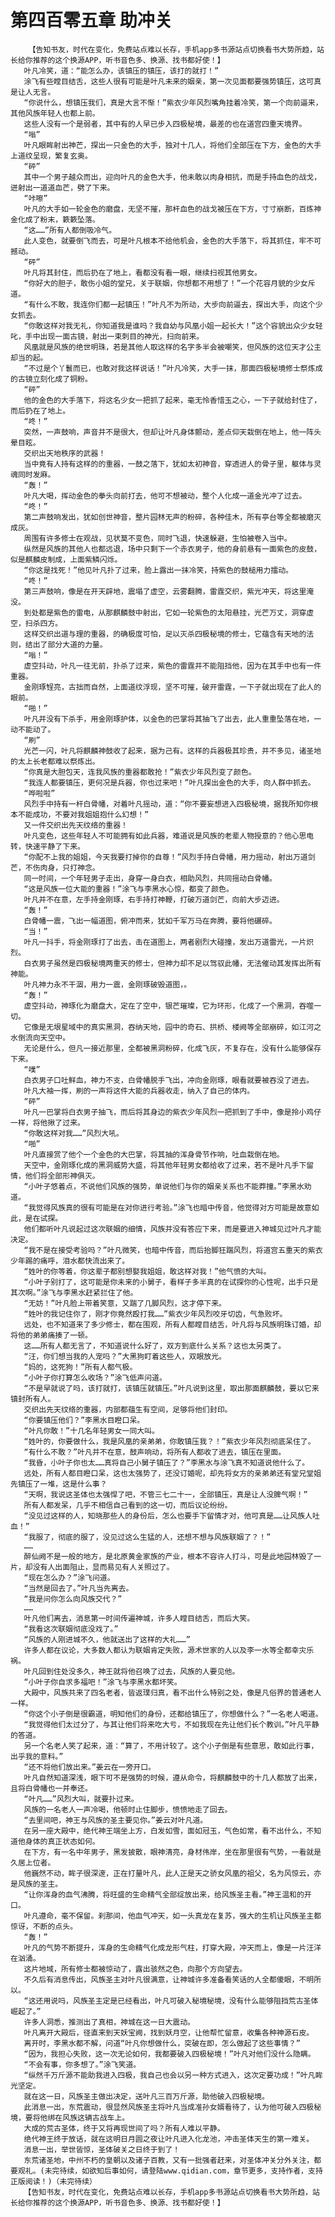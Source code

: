 # 第四百零五章 助冲关
        【告知书友，时代在变化，免费站点难以长存，手机app多书源站点切换看书大势所趋，站长给你推荐的这个换源APP，听书音色多、换源、找书都好使！】
       叶凡冷笑，道：“能怎么办，该镇压的镇压，该打的就打！”
       涂飞有些瞠目结舌，这些人很有可能是叶凡未来的姻亲，第一次见面都要强势镇压，这可真是让人无言。
       “你说什么，想镇压我们，真是大言不惭！”紫衣少年风烈嘴角挂着冷笑，第一个向前逼来，其他风族年轻人也都上前。
       这些人没有一个是弱者，其中有的人早已步入四极秘境，最差的也在道宫四重天境界。
       “嗡”
       叶凡眼眸射出神芒，探出一只金色的大手，独对十几人，将他们全部压在下方，金色的大手上道纹呈现，繁复玄奥。
       “砰”
       其中一个男子越众而出，迎向叶凡的金色大手，他未敢以肉身相抗，而是手持血色的战戈，迸射出一道道血芒，劈了下来。
       “咔嚓”
       叶凡的大手如一轮金色的磨盘，无坚不摧，那杆血色的战戈被压在下方，寸寸崩断，百炼神金化成了粉末，簌簌坠落。
       “这……”所有人都倒吸冷气。
       此人变色，就要倒飞而去，可是叶凡根本不给他机会，金色的大手落下，将其抓住，牢不可撼动。
       “砰”
       叶凡将其封住，而后扔在了地上，看都没有看一眼，继续扫视其他男女。
       “你好大的胆子，敢伤小姐的堂兄，关于联姻，你想都不用想了！”一个花容月貌的少女斥道。
       “有什么不敢，我连你们都一起镇压！”叶凡不为所动，大步向前逼去，探出大手，向这个少女抓去。
       “你敢这样对我无礼，你知道我是谁吗？我自幼与风凰小姐一起长大！”这个容貌出众少女轻叱，手中出现一面古镜，射出一束刺目的神光，扫向前来。
       风凰就是风族的绝世明珠，若是其他人取这样的名字多半会被嘲笑，但风族的这位天才公主却当的起。
       “不过是个丫鬟而已，也敢对我这样说话！”叶凡冷笑，大手一抹，那面四极秘境修士祭炼成的古镜立刻化成了铜粉。
       “砰”
       他的金色的大手落下，将这名少女一把抓了起来，毫无怜香惜玉之心，一下子就给封住了，而后扔在了地上。
       “咚！”
       突然，一声鼓响，声音并不是很大，但却让叶凡身体颤动，差点仰天栽倒在地上，他一阵头晕目眩。
       交织出天地秩序的武器！
       当中竟有人持有这样的的重器，一鼓之落下，犹如太初神音，穿透进人的骨子里，躯体与灵魂同时发麻。
       “轰！”
       叶凡大喝，挥动金色的拳头向前打去，他可不想被动，整个人化成一道金光冲了过去。
       “咚！”
       第二声鼓响发出，犹如创世神音，整片园林无声的粉碎，各种佳木，所有亭台等全都被磨灭成灰。
       周围有许多修士在观战，见状莫不变色，同时飞退，快速躲避，生怕被卷入当中。
       纵然是风族的其他人也都远退，场中只剩下一个赤衣男子，他的身前悬有一面紫色的皮鼓，似是麒麟皮制成，上面紫鳞闪烁。
       “你这是找死！”他见叶凡扑了过来，脸上露出一抹冷笑，持紫色的鼓槌用力擂动。
       “咚！”
       第三声鼓响，像是在开天辟地，震塌了虚空，云雾翻腾，雷霆交织，紫光冲天，将这里淹没。
       到处都是紫色的雷电，从那麒麟鼓中射出，它如一轮紫色的太阳悬挂，光芒万丈，洞穿虚空，扫杀四方。
       这样交织出道与理的重器，的确极度可怕，足以灭杀四极秘境的修士，它蕴含有天地的法则，结出了部分大道的力量。
       “嗡！”
       虚空抖动，叶凡一往无前，扑杀了过来，紫色的雷霆并不能阻挡他，因为在其手中也有一件重器。
       金刚琢锃亮，古拙而自然，上面道纹浮现，坚不可摧，破开雷霆，一下子就出现在了此人的眼前。
       “啪！”
       叶凡并没有下杀手，用金刚琢护体，以金色的巴掌将其抽飞了出去，此人重重坠落在地，一动不能动了。
       “刷”
       光芒一闪，叶凡将麒麟神鼓收了起来，据为己有。这样的兵器极其珍贵，并不多见，诸圣地的太上长老都难以祭炼出。
       “你真是大胆包天，连我风族的重器都敢抢！”紫衣少年风烈变了颜色。
       “我连人都要镇压，更何况是兵器，你也过来吧！”叶凡探出金色的大手，向人群中抓去。
       “哗啦啦”
       风烈手中持有一杆白骨幡，对着叶凡摇动，道：“你不要妄想进入四极秘境，据我所知你根本不能成功，不要对我姐姐抱什么幻想！”
       又一件交织出先天纹络的重器！
       叶凡变色，这些年轻人不可能拥有如此兵器，难道说是风族的老辈人物授意的？他心思电转，快速平静了下来。
       “你配不上我的姐姐，今天我要打掉你的自尊！”风烈手持白骨幡，用力摇动，射出万道剑芒，不伤肉身，只打神念。
       同一时间，一个年轻男子走出，身穿一身白衣，相助风烈，共同摇动白骨幡。
       “这是风族一位大能的重器！”涂飞与李黑水心惊，都变了颜色。
       叶凡并不在意，左手持金刚琢，右手持打神鞭，打破万道剑芒，向前大步迈进。
       “轰！”
       白骨幡一震，飞出一幅道图，俯冲而来，犹如千军万马在奔腾，要将他碾碎。
       “当！”
       叶凡一抖手，将金刚琢打了出去，击在道图上，两者剧烈大碰撞，发出万道雷光，一片炽烈。
       白衣男子虽然是四极秘境两重天的修士，但神力却不足以驾驭此幡，无法催动其发挥出所有神能。
       叶凡神力永不干涸，用力一震，金刚琢破毁道图，。
       “轰！”
       虚空抖动，神琢化为磨盘大，定在了空中，银芒璀璨，它为环形，化成了一个黑洞，吞噬一切。
       它像是无垠星域中的真实黑洞，吞纳天地，园中的奇石、拱桥、楼阙等全部崩碎，如江河之水倒流向天空中。
       无论是什么，但凡一接近那里，全都被黑洞粉碎，化成飞灰，不复存在，没有什么能够保存下来。
       “噗”
       白衣男子口吐鲜血，神力不支，白骨幡脱手飞出，冲向金刚琢，眼看就要被吞没了进去。
       叶凡大袖一挥，刷的一声将这件大能的兵器收走，纳入了自己的体内。
       “砰”
       叶凡一巴掌将白衣男子抽飞，而后将其身边的紫衣少年风烈一把抓到了手中，像是拎小鸡仔一样，将他揪了过来。
       “你敢这样对我……”风烈大吼。
       “啪”
       叶凡直接赏了他个一个金色的大巴掌，将其抽的浑身骨节作响，吐血栽倒在地。
       天空中，金刚琢化成的黑洞威势大盛，将其他年轻男女都给收了过来，若不是叶凡手下留情，他们将全部形神俱灭。
       “小叶子悠着点，不说他们风族的强势，单说他们与你的姻亲关系也不能莽撞。”李黑水劝道。
       “我觉得风族真的很有可能是在对你进行考验。”涂飞也暗中传音，他觉得对方可能是故意如此，是在试探。
       他们都听叶凡说起过这次联姻的细情，风族并没有答应下来，而是要进入神城见过叶凡才能决定。
       “我不是在接受考验吗？”叶凡微笑，也暗中传音，而后抬脚狂踹风烈，将道宫五重天的紫衣少年踢的痛呼，泪水都快流出来了。
       “姓叶的你等着，你这辈子都别想娶我姐姐，敢这样对我！”他气愤的大叫。
       “小叶子别打了，这可能是你未来的小舅子，看样子多半真的在试探你的心性呢，出手只是其次啊。”涂飞与李黑水赶紧拦住了他。
       “无妨！”叶凡脸上带着笑意，又踹了几脚风烈，这才停下来。
       “姓叶的我记住你了，刚才你竟然殴打我……”紫衣少年风烈咬牙切齿，气急败坏。
       远处，也不知道来了多少修士，都在围观，所有人都瞠目结舌，叶凡将与风族明珠订婚，却将他的弟弟痛揍了一顿。
       这……所有人都无言了，不知道说什么好了，双方到底什么关系？这也太另类了。
       “汪，你们想当我的人宠吗？”大黑狗盯着这些人，双眼放光。
       “妈的，这死狗！”所有人都气极。
       “小叶子你打算怎么收场？”涂飞低声问道。
       “不是早就说了吗，该打就打，该镇压就镇压。”叶凡说到这里，取出那面麒麟鼓，要以它来镇封所有人。
       交织出先天纹络的重器，内部都蕴生有空间，足够将他们封印。
       “你要镇压他们？”李黑水目瞪口呆。
       “叶凡你敢！”十几名年轻男女一同大叫。
       “姓叶的，你要做什么，我是风凰的亲弟弟，你敢镇压我？！”紫衣少年风烈彻底呆住了。
       “有什么不敢？”叶凡并不在意，鼓声响动，将所有人都收了进去，镇压在里面。
       “我昏，小叶子你也太……真将自己小舅子镇压了？”李黑水与涂飞真不知道说他什么了。
       远处，所有人都目瞪口呆，这也太强势了，还没订婚呢，却先将女方的亲弟弟还有堂兄堂姐先镇压了一堆，这是什么事？
       “天啊，我说这圣体也太强悍了吧，不管三七二十一，全部镇压，真是让人没脾气啊！”
       所有人都发呆，几乎不相信自己看到的这一切，而后议论纷纷。
       “没见过这样的人，知晓那些人的身份后，怎么也要手下留情才对，他可真是……让风族人吐血！”
       “我服了，彻底的服了，没见过这么生猛的人，还想不想与风族联姻了？！”
       ……
       醉仙阙不是一般的地方，是北原黄金家族的产业，根本不容许人打斗，可是此地园林毁了一片，却没有人出面阻止，显而易见有人关照过了。
       “现在怎么办？”涂飞问道。
       “当然是回去了。”叶凡当先离去。
       “我是问你怎么向风族交代？”
       ……
       叶凡他们离去，消息第一时间传遍神城，许多人瞠目结舌，而后大笑。
       “我看这次联姻彻底没戏了。”
       “风族的人刚进城不久，他就送出了这样的大礼……”
       许多人都在议论，大多数人都认为联姻肯定失败，源术世家的人以及李一水等全都幸灾乐祸。
       叶凡回到住处没多久，神王就将他召唤了过去，风族的人要见他。
       “小叶子你自求多福吧！”涂飞与李黑水都坏笑。
       大殿中，风族共来了四名老者，皆返璞归真，看不出什么特别之处，像是凡俗界的普通老人一样。
       “你这个小子倒是很霸道，明知他们的身份，还都给镇压了，你想做什么？”一名老人喝道。
       “我觉得他们太过分了，与其让他们将来吃大亏，不如我现在先让他们长个教训。”叶凡平静的答道。
       另一个名老人笑了起来，道：“算了，不用计较了。这个小子倒是有些意思，敢如此行事，出乎我的意料。”
       “还不将他们放出来。”姜云在一旁开口。
       叶凡自然知道深浅，眼下可不是强势的时候，遵从命令，将麒麟鼓中的十几人都放了出来，且将白骨幡也一并奉还。
       “叶凡……”风烈大叫，就要扑过来。
       风族的一名老人一声冷喝，他顿时止住脚步，愤愤地走了回去。
       “去里间吧，神王与风族的圣主要见你。”姜云对叶凡道。
       在另一座大殿中，绝代神王端坐上方，白发如雪，面如冠玉，气色如常，看不出什么，不知道他身体的真正状态如何。
       在下方，有一名中年男子，黑发披散，眼神清亮，身材伟岸，坐在那里很有气势，一看就是久居上位者。
       他巍然不动，眸子很深邃，正在打量叶凡，此人正是天之骄女风凰的祖父，名为风惊云，亦是风族的圣主。
       “让你浑身的血气沸腾，将旺盛的生命精气全部绽放出来，给风族圣主看。”神王温和的开口。
       叶凡遵命，毫不保留。刹那间，他血气冲天，如一头真龙在复苏，强大的生机让风族圣主都惊讶，不断的点头。
       “轰！”
       叶凡的气势不断提升，浑身的生命精气化成龙形气柱，打穿大殿，冲天而上，像是一片汪洋在汹涌。
       这片地域，所有修士都被惊动了，露出骇然之色，向那个方向望去。
       不久后有消息传出，风族圣主对叶凡很满意，让神城许多准备看笑话的人全都傻眼，不明所以。
       “这还用说吗，风族圣主定是已经看出，叶凡可破入秘境秘境，没有什么能够阻挡荒古圣体崛起了。”
       许多人洞悉，推测出了真相，神城在这一日大震动。
       叶凡离开大殿后，径直来到天妖宝阙，找到妖月空，让他帮忙留意，收集各种神源石皮。
       离开时，李黑水都不解，问道“叶凡你想做什么，突破在即，怎么做起了这些事情？”
       “因为，我担心失败，这一次无论如何，我都要破入四极秘境！”叶凡对他们没什么隐瞒。
       “不会有事，你多想了。”涂飞笑道。
       “纵然千万斤源不能助我进入四极，我自己也会以另一种方式进入，这次定要功成！”叶凡眸光坚定。
       就在这一日，风族圣主做出决定，送叶凡三百万斤源，助他破入四极秘境。
       此消息一出，东荒震动，很显然风族圣主将叶凡当成准孙女婿看待了，认为他可破入四极秘境，要将他绑在风族这辆古战车上。
       大成的荒古圣体，终于又将再现世间了吗？所有人难以平静。
       绝代神王终于放话，就在这明日月圆之夜让叶凡进入化龙池，冲击圣体天生的第一难关。
       消息一出，举世皆惊，圣体破关之日终于到了！
       东荒诸圣地，中州不朽的皇朝以及诸子百教，又有一批强者赶来，对圣体冲关分外关注，都要观礼。(未完待续，如欲知后事如何，请登陆www.qidian.com，章节更多，支持作者，支持正版阅读！)（未完待续）
       【告知书友，时代在变化，免费站点难以长存，手机app多书源站点切换看书大势所趋，站长给你推荐的这个换源APP，听书音色多、换源、找书都好使！】